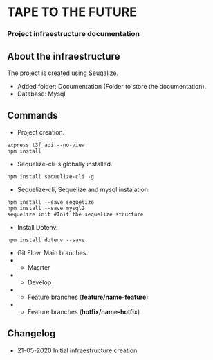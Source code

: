 # TAPE TO THE FUTURE

### Project infraestructure documentation


## About the infraestructure

The project is created using Seuqalize.

- Added folder: Documentation (Folder to store the documentation).
- Database: Mysql

## Commands

- Project creation.

```
express t3f_api --no-view
npm install
```

- Sequelize-cli is globally installed.

```
npm install sequelize-cli -g
```

- Sequelize-cli, Sequelize and mysql instalation.

```
npm install --save sequelize
npm install --save mysql2
sequelize init #Init the sequelize structure
```
- Install Dotenv.

```
npm install dotenv --save
```

- Git Flow. Main branches.
- - Masrter
- - Develop
- - Feature branches (**feature/name-feature**)
- - Feature branches (**hotfix/name-hotfix**)

## Changelog
- 21-05-2020 Initial infraestructure creation

